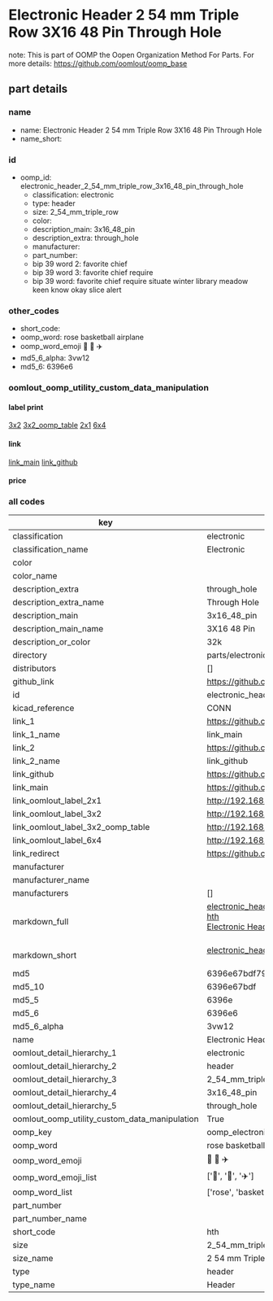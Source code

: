 # Electronic Header 2 54 mm Triple Row 3X16 48 Pin Through Hole  

note: This is part of OOMP the Oopen Organization Method For Parts. For more details: https://github.com/oomlout/oomp_base

##  part details
  







### name
* name: Electronic Header 2 54 mm Triple Row 3X16 48 Pin Through Hole
* name_short: 
### id
* oomp_id: electronic_header_2_54_mm_triple_row_3x16_48_pin_through_hole
  * classification: electronic
  * type: header
  * size: 2_54_mm_triple_row
  * color: 
  * description_main: 3x16_48_pin
  * description_extra: through_hole
  * manufacturer: 
  * part_number: 
  * bip 39 word 2: favorite chief
  * bip 39 word 3: favorite chief require
  * bip 39 word: favorite chief require situate winter library meadow keen know okay slice alert

### other_codes
* short_code: 
* oomp_word: rose basketball airplane
* oomp_word_emoji :rose: :basketball: :airplane:
* md5_6_alpha: 3vw12
* md5_6: 6396e6






### oomlout_oomp_utility_custom_data_manipulation
#### label print
[3x2](http://192.168.1.245:1112/?label=oomp%203vw12)
[3x2_oomp_table](http://192.168.1.108:1112/?label=oomp%203vw12)
[2x1](http://192.168.1.242:1112/?label=oomp%203vw12)
[6x4](http://192.168.1.55:1112/?label=oomp%203vw12)    

#### link

[link_main](https://github.com/oomlout/oomlout_oomp_version_1_messy/tree/main/parts/electronic_header_2_54_mm_triple_row_3x16_48_pin_through_hole) [link_github](https://github.com/oomlout/oomlout_oomp_version_1_messy/tree/main/parts/electronic_header_2_54_mm_triple_row_3x16_48_pin_through_hole)                             

#### price







### all codes 
| key | value |  
| --- | --- |  
| classification | electronic |  
| classification_name | Electronic |  
| color |  |  
| color_name |  |  
| description_extra | through_hole |  
| description_extra_name | Through Hole |  
| description_main | 3x16_48_pin |  
| description_main_name | 3X16 48 Pin |  
| description_or_color | 32k |  
| directory | parts/electronic_header_2_54_mm_triple_row_3x16_48_pin_through_hole |  
| distributors | [] |  
| github_link | https://github.com/oomlout/oomlout_oomp_part_src/tree/main/parts/electronic_header_2_54_mm_triple_row_3x16_48_pin_through_hole |  
| id | electronic_header_2_54_mm_triple_row_3x16_48_pin_through_hole |  
| kicad_reference | CONN |  
| link_1 | https://github.com/oomlout/oomlout_oomp_version_1_messy/tree/main/parts/electronic_header_2_54_mm_triple_row_3x16_48_pin_through_hole |  
| link_1_name | link_main |  
| link_2 | https://github.com/oomlout/oomlout_oomp_version_1_messy/tree/main/parts/electronic_header_2_54_mm_triple_row_3x16_48_pin_through_hole |  
| link_2_name | link_github |  
| link_github | https://github.com/oomlout/oomlout_oomp_version_1_messy/tree/main/parts/electronic_header_2_54_mm_triple_row_3x16_48_pin_through_hole |  
| link_main | https://github.com/oomlout/oomlout_oomp_version_1_messy/tree/main/parts/electronic_header_2_54_mm_triple_row_3x16_48_pin_through_hole |  
| link_oomlout_label_2x1 | http://192.168.1.242:1112/?label=oomp%203vw12 |  
| link_oomlout_label_3x2 | http://192.168.1.245:1112/?label=oomp%203vw12 |  
| link_oomlout_label_3x2_oomp_table | http://192.168.1.108:1112/?label=oomp%203vw12 |  
| link_oomlout_label_6x4 | http://192.168.1.55:1112/?label=oomp%203vw12 |  
| link_redirect | https://github.com/oomlout/oomlout_oomp_version_1_messy/tree/main/parts/electronic_header_2_54_mm_triple_row_3x16_48_pin_through_hole |  
| manufacturer |  |  
| manufacturer_name |  |  
| manufacturers | [] |  
| markdown_full | [electronic_header_2_54_mm_triple_row_3x16_48_pin_through_hole](none)<br>[hth](none)<br>[Electronic Header 2 54 Mm Triple Row 3X16 48 Pin Through Hole](none)<br><br> |  
| markdown_short | [electronic_header_2_54_mm_triple_row_3x16_48_pin_through_hole](none)<br><br> |  
| md5 | 6396e67bdf79b136047e0c9b6e09f2a0 |  
| md5_10 | 6396e67bdf |  
| md5_5 | 6396e |  
| md5_6 | 6396e6 |  
| md5_6_alpha | 3vw12 |  
| name | Electronic Header 2 54 mm Triple Row 3X16 48 Pin Through Hole |  
| oomlout_detail_hierarchy_1 | electronic |  
| oomlout_detail_hierarchy_2 | header |  
| oomlout_detail_hierarchy_3 | 2_54_mm_triple_row |  
| oomlout_detail_hierarchy_4 | 3x16_48_pin |  
| oomlout_detail_hierarchy_5 | through_hole |  
| oomlout_oomp_utility_custom_data_manipulation | True |  
| oomp_key | oomp_electronic_header_2_54_mm_triple_row_3x16_48_pin_through_hole |  
| oomp_word | rose basketball airplane |  
| oomp_word_emoji | :rose: :basketball: :airplane: |  
| oomp_word_emoji_list | [':rose:', ':basketball:', ':airplane:'] |  
| oomp_word_list | ['rose', 'basketball', 'airplane'] |  
| part_number |  |  
| part_number_name |  |  
| short_code | hth |  
| size | 2_54_mm_triple_row |  
| size_name | 2 54 mm Triple Row |  
| type | header |  
| type_name | Header |  
